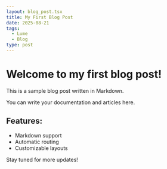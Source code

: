 ```yaml
---
layout: blog_post.tsx
title: My First Blog Post
date: 2025-08-21
tags:
  - Lume
  - Blog
type: post
---
```


# Welcome to my first blog post!

This is a sample blog post written in Markdown.

You can write your documentation and articles here.

## Features:

*   Markdown support
*   Automatic routing
*   Customizable layouts

Stay tuned for more updates!